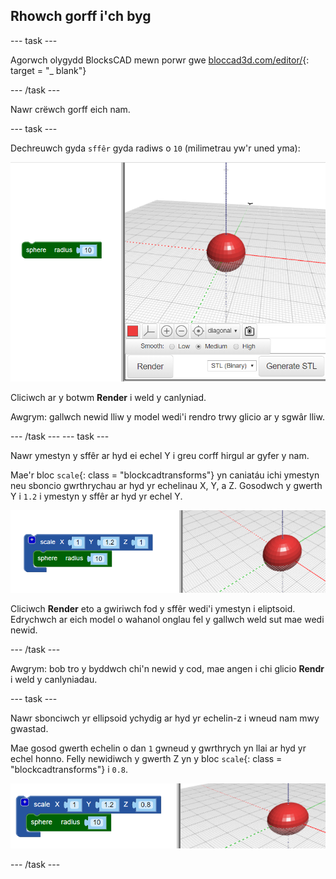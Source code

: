 ## Rhowch gorff i'ch byg

--- task ---

Agorwch olygydd BlocksCAD mewn porwr gwe [bloccad3d.com/editor/](https://www.blockscad3d.com/editor/){: target = "_ blank"}

--- /task ---

Nawr crëwch gorff eich nam.

--- task ---

Dechreuwch gyda `sffêr` gyda radiws o `10` (milimetrau yw'r uned yma):

![sgrinlun](images/bug-body-sphere.png)

Cliciwch ar y botwm **Render** i weld y canlyniad.

Awgrym: gallwch newid lliw y model wedi'i rendro trwy glicio ar y sgwâr lliw.

--- /task --- --- task ---

Nawr ymestyn y sffêr ar hyd ei echel Y i greu corff hirgul ar gyfer y nam.

Mae'r bloc `scale`{: class = "blockcadtransforms"} yn caniatáu ichi ymestyn neu sboncio gwrthrychau ar hyd yr echelinau X, Y, a Z. Gosodwch y gwerth Y i `1.2` i ymestyn y sffêr ar hyd yr echel Y.

![sgrinlun](images/bug-body-y.png)

Cliciwch **Render** eto a gwiriwch fod y sffêr wedi'i ymestyn i eliptsoid. Edrychwch ar eich model o wahanol onglau fel y gallwch weld sut mae wedi newid.

--- /task ---

Awgrym: bob tro y byddwch chi'n newid y cod, mae angen i chi glicio **Rendr** i weld y canlyniadau.

--- task ---

Nawr sbonciwch yr ellipsoid ychydig ar hyd yr echelin-z i wneud nam mwy gwastad.

Mae gosod gwerth echelin o dan `1` gwneud y gwrthrych yn llai ar hyd yr echel honno. Felly newidiwch y gwerth Z yn y bloc `scale`{: class = "blockcadtransforms"} i `0.8`.

![sgrinlun](images/bug-body-z.png)

--- /task ---





